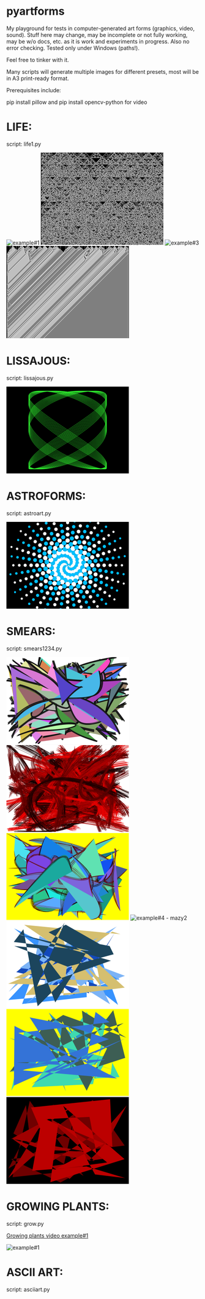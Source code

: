 # pyartforms

My playground for tests in computer-generated art forms (graphics, video, sound). 
Stuff here may change, may be incomplete or not fully working, may be w/o docs, etc. 
as it is work and experiments in progress. Also no error checking. Tested only under Windows (paths!).

Feel free to tinker with it.

Many scripts will generate multiple images for different presets, most will be in A3 print-ready format.

Prerequisites include:

pip install pillow
and
pip install opencv-python
for video

# LIFE:
script: life1.py

![example#1](/examples/life-0001.png?raw=true "Life example #1")
![example#2](/examples/life-0003.png?raw=true "Life example #2")
![example#3](/examples/life-0005.png?raw=true "Life example #3")
![example#4](/examples/life-0007.png?raw=true "Life example #4")

# LISSAJOUS:
script: lissajous.py

![example#1](/examples/liss-0003.png?raw=true "Lissajous example #1")

# ASTROFORMS:
script: astroart.py

![example#1 - neutron star](/examples/zz-04-neutronstar-cir.png?raw=true "Astro example #1 - neutron star")

# SMEARS:
script: smears1234.py

![example#1 - mazy1](/examples/mazy1-4960x3507-01-003.png?raw=true "Smears#1 example #1")
![example#2 - mazy1](/examples/mazy1-4960x3507-02-003.png?raw=true "Smears#1 example #2")
![example#3 - mazy1](/examples/mazy1-4960x3507-06-002.png?raw=true "Smears#1 example #3")
![example#4 - mazy2](/examples/mazy2-4960x3507-05-004.png?raw=true "Smears#2 example #1")
![example#5 - mazy4](/examples/mazy4-4960x3507-01-002.png?raw=true "Smears#4 example #1")
![example#6 - mazy4](/examples/mazy4-4960x3507-05-003.png?raw=true "Smears#4 example #2")
![example#7 - mazy4](/examples/mazy4-4960x3507-07-003.png?raw=true "Smears#4 example #3")

# GROWING PLANTS:
script: grow.py

[Growing plants video example#1](https://www.youtube.com/watch?v=5HrdduqAdVk)

![example#1](/examples/tree0.png?raw=true "Tree example #1")

# ASCII ART:
script: asciiart.py

